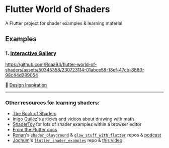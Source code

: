 # Flutter World of Shaders

A Flutter project for shader examples & learning material.


## Examples
### 1. [Interactive Gallery](https://github.com/Roaa94/flutter-world-of-shaders/tree/main/examples/interactive_gallery)

https://github.com/Roaa94/flutter-world-of-shaders/assets/50345358/230723114-01abce58-18ef-47cb-8880-98c44d289054

🎨 [Design Inspiration](https://twitter.com/slavakornilov/status/1592055393844625409)

---

### Other resources for learning shaders:
* [The Book of Shaders](https://thebookofshaders.com/)
* [Inigo Quilez](https://iquilezles.org/)'s articles and videos about drawing with math
* [ShaderToy](https://www.shadertoy.com/) for lots of shader examples within a browser editor
* [From the Flutter docs](https://docs.flutter.dev/development/ui/advanced/shaders)
* [Renan](https://twitter.com/reNotANumber)'s [`shader_playground`](https://github.com/renancaraujo/shaders_playground) & [`glow_stuff_with_flutter`](https://github.com/renancaraujo/glow_stuff_with_flutter) repos & [podcast](https://www.youtube.com/watch?v=uBTVV1bo3dg)
* [Jochum](https://twitter.com/wolfenrain)'s [`flutter_shader_examples`](https://github.com/wolfenrain/flutter_shaders_example) repo & [this video](https://www.youtube.com/watch?v=FQ36PB3Umzk)
